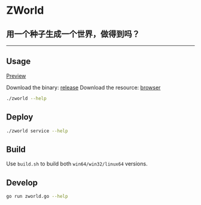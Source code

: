 # ZWorld
## 用一个种子生成一个世界，做得到吗？

***
## Usage
[Preview](http://zworld.temp.zheng0716.com/index.html)

Download the binary: [release](https://github.com/zhengxiaoyao0716/zworld/releases)
Download the resource: [browser](https://github.com/zhengxiaoyao0716/zworld/tree/master/browser)
``` bash
./zworld --help
```

## Deploy
``` bash
./zworld service --help
```

## Build
Use `build.sh` to build both `win64/win32/linux64` versions.

## Develop
``` bash
go run zworld.go --help
```
